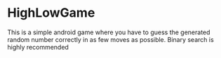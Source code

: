 # HighLowGame
This is a simple android game where you have to guess the generated random number correctly in as few moves as possible. Binary search is highly recommended
